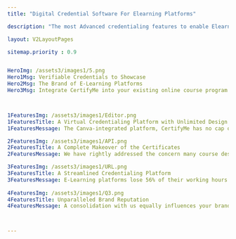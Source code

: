 ```yaml
---
title: "Digital Credential Software For Elearning Platforms"

description: "The most Advanced credentialing features to enable Elearning platform to start issuing verifiable digital badges and certificates "

layout: V2LayoutPages

sitemap.priority : 0.9


HeroImg: /assets3/images1/5.png
Hero1Msg: Verifiable Credentials to Showcase 
Hero2Msg: The Brand of E-Learning Platforms
Hero3Msg: Integrate CertifyMe into your existing online course program to deliver a seamless certification experience to course attendees. Our all-inclusive credentialing platform enables a complete rebranding experience by assimilating Canva into the software.



1FeaturesImg: /assets3/images1/Editor.png
1FeaturesTitle: A Virtual Credentialing Platform with Unlimited Design Options
1FeaturesMessage: The Canva-integrated platform, CertifyMe has no cap over a certificate or badge design solutions. The software comes with a long list of design options but that’s not the end. You can also create exclusive credential designs using Canva. It enables course providers' freedom to be creative and unique. And all these only follow a drag and drop feature. It’s the simplest designing option that only our platform offers.

2FeaturesImg: /assets3/images1/API.png
2FeaturesTitle: A Complete Makeover of the Certificates
2FeaturesMessage: We have rightly addressed the concern many course designers have by offering a white labeling option. It eliminates the dubious image of third-party involvement. Integrating us in your LMSs (Zapier, API) enhances your business presence and also makes course enrollment effective for students. Take a look at our demo to find out how we can help you.

3FeaturesImg: /assets3/images1/URL.png
3FeaturesTitle: A Streamlined Credentialing Platform
3FeaturesMessage: E-Learning platforms lose 56% of their working hours in designing, issuing, and managing credentials. Simple integration with us can minimize the time required for credentialing by up to 35%. Put 100% of your efforts into the essentials while avoiding superfluous.
                  
4FeaturesImg: /assets3/images1/Q3.png
4FeaturesTitle: Unparalleled Brand Reputation
4FeaturesMessage: A consolidation with us equally influences your brand image and user experience. Offering highly secured virtual badges or verifiable credentials cements a positive brand picture with a focus on improved brand value. The digital certification process also enables authority over the validity of the credentials. In this way, you can encourage constant upskilling. The ease of sharing your credentials on 40+ social media sites leverages the benefit of free-of-cost marketing.



---
```

